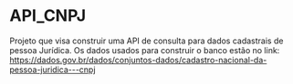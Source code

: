 # API_CNPJ
Projeto que visa construir uma API de consulta para dados cadastrais de pessoa Jurídica. Os dados usados para construir o banco estão no link: https://dados.gov.br/dados/conjuntos-dados/cadastro-nacional-da-pessoa-juridica---cnpj
